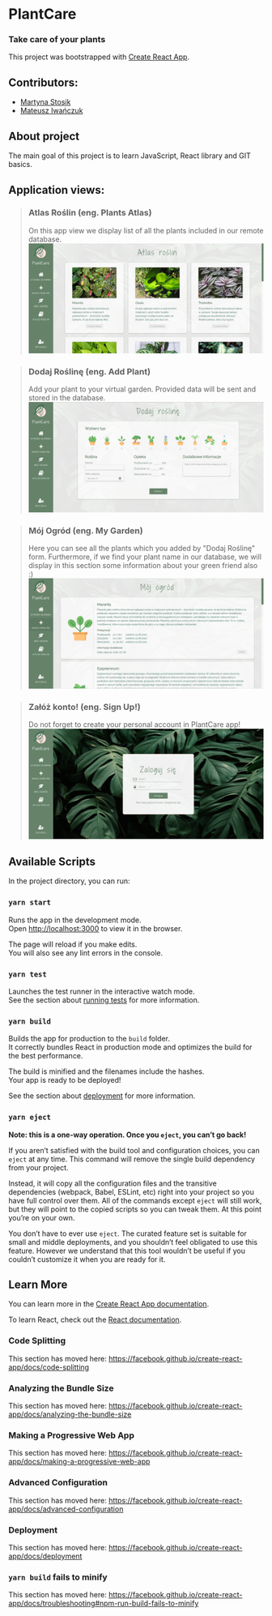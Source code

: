 # PlantCare 
### Take care of your plants

This project was bootstrapped with [Create React App](https://github.com/facebook/create-react-app).

## Contributors:
- [Martyna Stosik](https://github.com/stosikmartyna)
- [Mateusz Iwańczuk](https://github.com/mateusziwanczuk)

## About project

The main goal of this project is to learn JavaScript, React library and GIT basics.

## Application views:

> ### Atlas Roślin (eng. Plants Atlas)
> On this app view we display list of all the plants included in our remote database.  
> ![screenshots](/readme_img/1.png?raw=true "Screenshot")

> ### Dodaj Roślinę (eng. Add Plant)
> Add your plant to your virtual garden. Provided data will be sent and stored in the database.   
> ![screenshots](/readme_img/2.png?raw=true "Screenshot")

> ### Mój Ogród (eng. My Garden)
> Here you can see all the plants which you added by "Dodaj Roślinę" form. Furthermore, if we find your plant name in our database, we will display in this section some information about your green friend also :)    
> ![screenshots](/readme_img/3.png?raw=true "Screenshot")

> ### Załóż konto! (eng. Sign Up!)
> Do not forget to create your personal account in PlantCare app!
> ![screenshots](/readme_img/4.png?raw=true "Screenshot")


## Available Scripts

In the project directory, you can run:

### `yarn start`

Runs the app in the development mode.<br />
Open [http://localhost:3000](http://localhost:3000) to view it in the browser.

The page will reload if you make edits.<br />
You will also see any lint errors in the console.

### `yarn test`

Launches the test runner in the interactive watch mode.<br />
See the section about [running tests](https://facebook.github.io/create-react-app/docs/running-tests) for more information.

### `yarn build`

Builds the app for production to the `build` folder.<br />
It correctly bundles React in production mode and optimizes the build for the best performance.

The build is minified and the filenames include the hashes.<br />
Your app is ready to be deployed!

See the section about [deployment](https://facebook.github.io/create-react-app/docs/deployment) for more information.

### `yarn eject`

**Note: this is a one-way operation. Once you `eject`, you can’t go back!**

If you aren’t satisfied with the build tool and configuration choices, you can `eject` at any time. This command will remove the single build dependency from your project.

Instead, it will copy all the configuration files and the transitive dependencies (webpack, Babel, ESLint, etc) right into your project so you have full control over them. All of the commands except `eject` will still work, but they will point to the copied scripts so you can tweak them. At this point you’re on your own.

You don’t have to ever use `eject`. The curated feature set is suitable for small and middle deployments, and you shouldn’t feel obligated to use this feature. However we understand that this tool wouldn’t be useful if you couldn’t customize it when you are ready for it.

## Learn More

You can learn more in the [Create React App documentation](https://facebook.github.io/create-react-app/docs/getting-started).

To learn React, check out the [React documentation](https://reactjs.org/).

### Code Splitting

This section has moved here: https://facebook.github.io/create-react-app/docs/code-splitting

### Analyzing the Bundle Size

This section has moved here: https://facebook.github.io/create-react-app/docs/analyzing-the-bundle-size

### Making a Progressive Web App

This section has moved here: https://facebook.github.io/create-react-app/docs/making-a-progressive-web-app

### Advanced Configuration

This section has moved here: https://facebook.github.io/create-react-app/docs/advanced-configuration

### Deployment

This section has moved here: https://facebook.github.io/create-react-app/docs/deployment

### `yarn build` fails to minify

This section has moved here: https://facebook.github.io/create-react-app/docs/troubleshooting#npm-run-build-fails-to-minify
